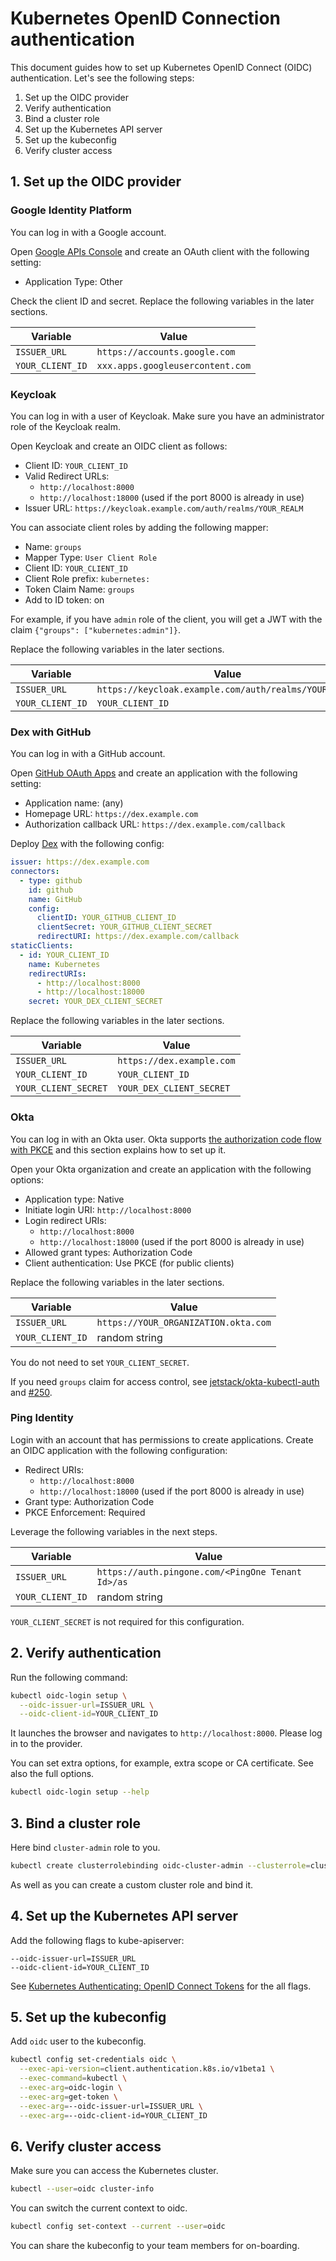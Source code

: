 # Kubernetes OpenID Connection authentication

This document guides how to set up Kubernetes OpenID Connect (OIDC) authentication.
Let's see the following steps:

1. Set up the OIDC provider
1. Verify authentication
1. Bind a cluster role
1. Set up the Kubernetes API server
1. Set up the kubeconfig
1. Verify cluster access

## 1. Set up the OIDC provider

### Google Identity Platform

You can log in with a Google account.

Open [Google APIs Console](https://console.developers.google.com/apis/credentials) and create an OAuth client with the following setting:

- Application Type: Other

Check the client ID and secret.
Replace the following variables in the later sections.

| Variable         | Value                            |
| ---------------- | -------------------------------- |
| `ISSUER_URL`     | `https://accounts.google.com`    |
| `YOUR_CLIENT_ID` | `xxx.apps.googleusercontent.com` |

### Keycloak

You can log in with a user of Keycloak.
Make sure you have an administrator role of the Keycloak realm.

Open Keycloak and create an OIDC client as follows:

- Client ID: `YOUR_CLIENT_ID`
- Valid Redirect URLs:
  - `http://localhost:8000`
  - `http://localhost:18000` (used if the port 8000 is already in use)
- Issuer URL: `https://keycloak.example.com/auth/realms/YOUR_REALM`

You can associate client roles by adding the following mapper:

- Name: `groups`
- Mapper Type: `User Client Role`
- Client ID: `YOUR_CLIENT_ID`
- Client Role prefix: `kubernetes:`
- Token Claim Name: `groups`
- Add to ID token: on

For example, if you have `admin` role of the client, you will get a JWT with the claim `{"groups": ["kubernetes:admin"]}`.

Replace the following variables in the later sections.

| Variable         | Value                                                 |
| ---------------- | ----------------------------------------------------- |
| `ISSUER_URL`     | `https://keycloak.example.com/auth/realms/YOUR_REALM` |
| `YOUR_CLIENT_ID` | `YOUR_CLIENT_ID`                                      |

### Dex with GitHub

You can log in with a GitHub account.

Open [GitHub OAuth Apps](https://github.com/settings/developers) and create an application with the following setting:

- Application name: (any)
- Homepage URL: `https://dex.example.com`
- Authorization callback URL: `https://dex.example.com/callback`

Deploy [Dex](https://github.com/dexidp/dex) with the following config:

```yaml
issuer: https://dex.example.com
connectors:
  - type: github
    id: github
    name: GitHub
    config:
      clientID: YOUR_GITHUB_CLIENT_ID
      clientSecret: YOUR_GITHUB_CLIENT_SECRET
      redirectURI: https://dex.example.com/callback
staticClients:
  - id: YOUR_CLIENT_ID
    name: Kubernetes
    redirectURIs:
      - http://localhost:8000
      - http://localhost:18000
    secret: YOUR_DEX_CLIENT_SECRET
```

Replace the following variables in the later sections.

| Variable             | Value                     |
| -------------------- | ------------------------- |
| `ISSUER_URL`         | `https://dex.example.com` |
| `YOUR_CLIENT_ID`     | `YOUR_CLIENT_ID`          |
| `YOUR_CLIENT_SECRET` | `YOUR_DEX_CLIENT_SECRET`  |

### Okta

You can log in with an Okta user.
Okta supports [the authorization code flow with PKCE](https://developer.okta.com/docs/guides/implement-auth-code-pkce/overview/)
and this section explains how to set up it.

Open your Okta organization and create an application with the following options:

- Application type: Native
- Initiate login URI: `http://localhost:8000`
- Login redirect URIs:
  - `http://localhost:8000`
  - `http://localhost:18000` (used if the port 8000 is already in use)
- Allowed grant types: Authorization Code
- Client authentication: Use PKCE (for public clients)

Replace the following variables in the later sections.

| Variable         | Value                                |
| ---------------- | ------------------------------------ |
| `ISSUER_URL`     | `https://YOUR_ORGANIZATION.okta.com` |
| `YOUR_CLIENT_ID` | random string                        |

You do not need to set `YOUR_CLIENT_SECRET`.

If you need `groups` claim for access control,
see [jetstack/okta-kubectl-auth](https://github.com/jetstack/okta-kubectl-auth/blob/master/docs/okta-setup.md) and [#250](https://github.com/int128/kubelogin/issues/250).

### Ping Identity

Login with an account that has permissions to create applications.
Create an OIDC application with the following configuration:

- Redirect URIs:
  - `http://localhost:8000`
  - `http://localhost:18000` (used if the port 8000 is already in use)
- Grant type: Authorization Code
- PKCE Enforcement: Required

Leverage the following variables in the next steps.

| Variable         | Value                                             |
| ---------------- | ------------------------------------------------- |
| `ISSUER_URL`     | `https://auth.pingone.com/<PingOne Tenant Id>/as` |
| `YOUR_CLIENT_ID` | random string                                     |

`YOUR_CLIENT_SECRET` is not required for this configuration.

## 2. Verify authentication

Run the following command:

```sh
kubectl oidc-login setup \
  --oidc-issuer-url=ISSUER_URL \
  --oidc-client-id=YOUR_CLIENT_ID
```

It launches the browser and navigates to `http://localhost:8000`.
Please log in to the provider.

You can set extra options, for example, extra scope or CA certificate.
See also the full options.

```sh
kubectl oidc-login setup --help
```

## 3. Bind a cluster role

Here bind `cluster-admin` role to you.

```sh
kubectl create clusterrolebinding oidc-cluster-admin --clusterrole=cluster-admin --user='ISSUER_URL#YOUR_SUBJECT'
```

As well as you can create a custom cluster role and bind it.

## 4. Set up the Kubernetes API server

Add the following flags to kube-apiserver:

```
--oidc-issuer-url=ISSUER_URL
--oidc-client-id=YOUR_CLIENT_ID
```

See [Kubernetes Authenticating: OpenID Connect Tokens](https://kubernetes.io/docs/reference/access-authn-authz/authentication/#openid-connect-tokens) for the all flags.

## 5. Set up the kubeconfig

Add `oidc` user to the kubeconfig.

```sh
kubectl config set-credentials oidc \
  --exec-api-version=client.authentication.k8s.io/v1beta1 \
  --exec-command=kubectl \
  --exec-arg=oidc-login \
  --exec-arg=get-token \
  --exec-arg=--oidc-issuer-url=ISSUER_URL \
  --exec-arg=--oidc-client-id=YOUR_CLIENT_ID
```

## 6. Verify cluster access

Make sure you can access the Kubernetes cluster.

```sh
kubectl --user=oidc cluster-info
```

You can switch the current context to oidc.

```sh
kubectl config set-context --current --user=oidc
```

You can share the kubeconfig to your team members for on-boarding.
